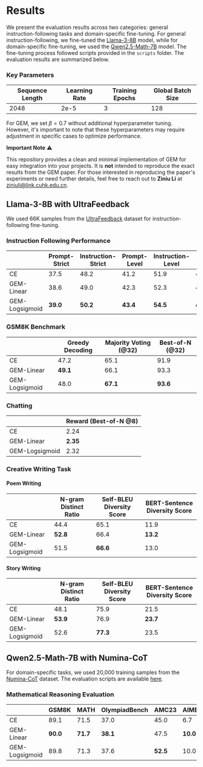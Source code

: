 # Results

We present the evaluation results across two categories: general instruction-following tasks and domain-specific fine-tuning. For general instruction-following, we fine-tuned the [Llama-3-8B](https://huggingface.co/meta-llama/Meta-Llama-3-8B) model, while for domain-specific fine-tuning, we used the [Qwen2.5-Math-7B](https://huggingface.co/Qwen/Qwen2.5-Math-7B) model. The fine-tuning process followed scripts provided in the `scripts` folder. The evaluation results are summarized below.

### Key Parameters

|  Sequence Length | Learning Rate | Training Epochs | Global Batch Size |  
| -----------------| ------------- | ----------------| ------------------| 
|   2048           | 2e-5          | 3               | 128               |  

For GEM, we set $\beta=0.7$ without additional hyperparameter tuning. However, it's important to note that these hyperparameters may require adjustment in specific cases to optimize performance.


**Important Note** ⚠️

This repository provides a clean and minimal implementation of GEM for easy integration into your projects. It is **not** intended to reproduce the exact results from the GEM paper. For those interested in reproducing the paper's experiments or need further details, feel free to reach out to **Ziniu Li** at [ziniuli@link.cuhk.edu.cn](mailto:ziniuli@link.cuhk.edu.cn). 

## Llama-3-8B with UltraFeedback

We used 66K samples from the [UltraFeedback](https://huggingface.co/datasets/HuggingFaceH4/ultrafeedback_binarized) dataset for instruction-following fine-tuning.

### Instruction Following Performance

|                | Prompt-Strict | Instruction-Strict | Prompt-Level | Instruction-Level | Avg      |
| -------------- | ------------- | ------------------ | ------------ | ----------------- | -------- |
| CE             | 37.5          | 48.2               | 41.2         | 51.9              | 44.7     |
| GEM-Linear     | 38.6          | 49.0               | 42.3         | 52.3              | 45.6     |
| GEM-Logsigmoid | **39.0**      | **50.2**           | **43.4**     | **54.5**          | **46.8** |

### GSM8K Benchmark

|                | Greedy Decoding | Majority Voting (@32) | Best-of-N (@32) |
| -------------- | --------------- | --------------------- | --------------- |
| CE             | 47.2            | 65.1                  | 91.9            |
| GEM-Linear     | **49.1**        | 66.1                  | 93.3            |
| GEM-Logsigmoid | 48.0            | **67.1**              | **93.6**        |

### Chatting 

|                | Reward (Best-of-N @8) |
| -------------- | --------------------- |
| CE             | 2.24                  |
| GEM-Linear     | **2.35**              | 
| GEM-Logsigmoid | 2.32                  | 


### Creative Writing Task

#### Poem Writing

|                | N-gram Distinct Ratio | Self-BLEU Diversity Score | BERT-Sentence Diversity Score |
| -------------- | --------------------- | ------------------------- | ----------------------------- |
| CE             | 44.4                  | 65.1                      | 11.9                          |
| GEM-Linear     | **52.8**              | 66.4                      | **13.2**                      |
| GEM-Logsigmoid | 51.5                  | **66.6**                  | 13.0                          |

#### Story Writing

|                | N-gram Distinct Ratio | Self-BLEU Diversity Score | BERT-Sentence Diversity Score |
| -------------- | --------------------- | ------------------------- | ----------------------------- |
| CE             | 48.1                  | 75.9                      | 21.5                          |
| GEM-Linear     | **53.9**              | 76.9                      | **23.7**                      |
| GEM-Logsigmoid | 52.6                  | **77.3**                  | 23.5                          |

## Qwen2.5-Math-7B with Numina-CoT

For domain-specific tasks, we used 20,000 training samples from the [Numina-CoT](https://huggingface.co/datasets/AI-MO/NuminaMath-CoT) dataset. The evaluation scripts are available [here](https://github.com/QwenLM/Qwen2.5-Math/tree/main/evaluation).

### Mathematical Reasoning Evaluation

|                | GSM8K    | MATH     | OlympiadBench | AMC23    | AIME24   |
| -------------- | -------- | -------- | ------------- | -------- | -------- |
| CE             | 89.1     | 71.5     | 37.0          | 45.0     | 6.7      |
| GEM-Linear     | **90.0** | **71.7** | **38.1**      | 47.5     | **10.0** |
| GEM-Logsigmoid | 89.8     | 71.3     | 37.6          | **52.5** | 10.0     |
